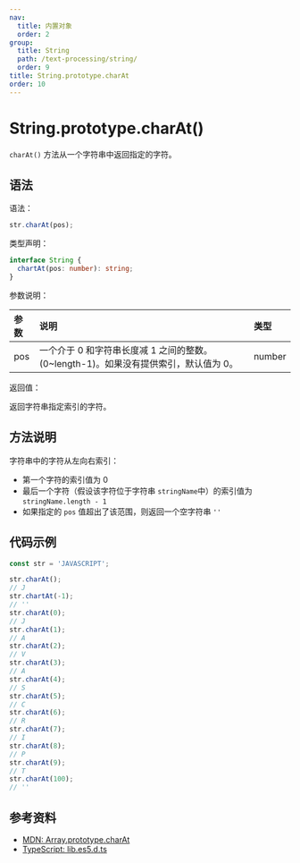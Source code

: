 ```yaml
---
nav:
  title: 内置对象
  order: 2
group:
  title: String
  path: /text-processing/string/
  order: 9
title: String.prototype.charAt
order: 10
---
```


# String.prototype.charAt()

`charAt()` 方法从一个字符串中返回指定的字符。

## 语法

语法：

```js
str.charAt(pos);
```

类型声明：

```ts
interface String {
  chartAt(pos: number): string;
}
```

参数说明：

| 参数 | 说明                                                                                  | 类型   |
| :--- | :------------------------------------------------------------------------------------ | :----- |
| pos  | 一个介于 0 和字符串长度减 1 之间的整数。 (0~length-1)。如果没有提供索引，默认值为 0。 | number |

返回值：

返回字符串指定索引的字符。

## 方法说明

字符串中的字符从左向右索引：

- 第一个字符的索引值为 0
- 最后一个字符（假设该字符位于字符串 `stringName`中）的索引值为 `stringName.length - 1`
- 如果指定的 `pos` 值超出了该范围，则返回一个空字符串 `''`

## 代码示例

```js
const str = 'JAVASCRIPT';

str.charAt();
// J
str.chartAt(-1);
// ''
str.charAt(0);
// J
str.charAt(1);
// A
str.charAt(2);
// V
str.charAt(3);
// A
str.charAt(4);
// S
str.charAt(5);
// C
str.charAt(6);
// R
str.charAt(7);
// I
str.charAt(8);
// P
str.charAt(9);
// T
str.charAt(100);
// ''
```

## 参考资料

- [MDN: Array.prototype.charAt](https://developer.mozilla.org/zh-CN/docs/Web/JavaScript/Reference/Global_Objects/String/charAt)
- [TypeScript: lib.es5.d.ts](https://github.com/microsoft/TypeScript/blob/main/lib/lib.es5.d.ts)
